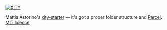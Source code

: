 [![XITY](/images/licences-xity.png)](https://github.com/equinusocio/xity-starter)

Mattia&nbsp;Astorino's [xity-starter](https://github.com/equinusocio/xity-starter) — it's&nbsp;got a proper folder structure and [Parcel](https://parceljs.org/). [MIT&nbsp;licence](https://github.com/equinusocio/xity-starter)
